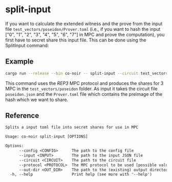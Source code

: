 # split-input

If you want to calculate the extended witness and the prove from the input file `test_vectors/poseidon/Prover.toml` (i.e., if you want to hash the input ["0", "1", "2", "3", "4", "5", "6", "7"] in MPC and prove the computation), you first have to secret share this input file. This can be done using the SplitInput command:

## Example

```bash
cargo run --release --bin co-noir -- split-input --circuit test_vectors/poseidon/poseidon.json --input test_vectors/poseidon/Prover.toml --protocol REP3 --out-dir test_vectors/poseidon
```

This command uses the *REP3* MPC protocol and produces the shares for 3 MPC in the `test_vectors/poseidon` folder. As input it takes the circuit file `poseidon.json` and the `Prover.toml` file which contains the preimage of the hash which we want to share.

## Reference

```txt
Splits a input toml file into secret shares for use in MPC

Usage: co-noir split-input [OPTIONS]

Options:
      --config <CONFIG>      The path to the config file
      --input <INPUT>        The path to the input JSON file
      --circuit <CIRCUIT>    The path to the circuit file
      --protocol <PROTOCOL>  The MPC protocol to be used [possible values: REP3, SHAMIR]
      --out-dir <OUT_DIR>    The path to the (existing) output directory
  -h, --help                 Print help (see more with '--help')
```
